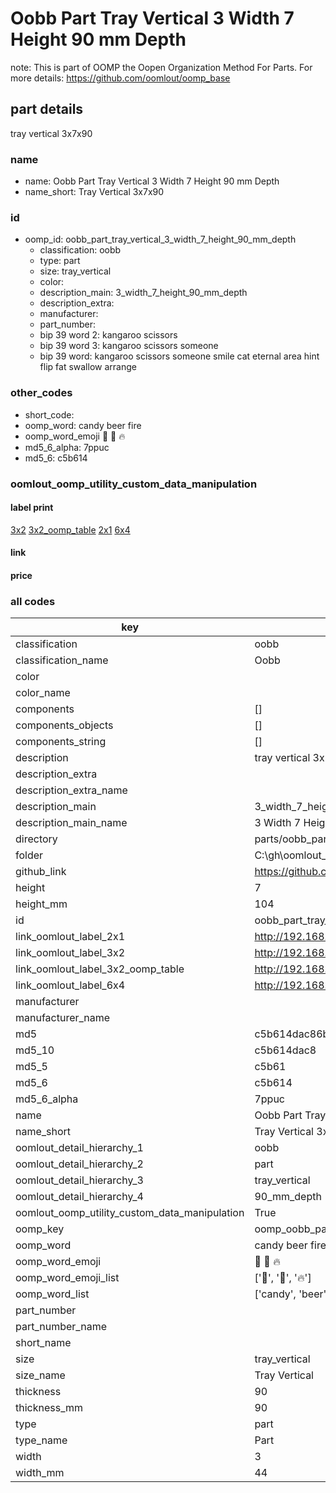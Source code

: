 # Oobb Part Tray Vertical 3 Width 7 Height 90 mm Depth  

note: This is part of OOMP the Oopen Organization Method For Parts. For more details: https://github.com/oomlout/oomp_base

##  part details
  



tray vertical 3x7x90



### name
* name: Oobb Part Tray Vertical 3 Width 7 Height 90 mm Depth
* name_short: Tray Vertical 3x7x90 
### id
* oomp_id: oobb_part_tray_vertical_3_width_7_height_90_mm_depth
  * classification: oobb
  * type: part
  * size: tray_vertical
  * color: 
  * description_main: 3_width_7_height_90_mm_depth
  * description_extra: 
  * manufacturer: 
  * part_number: 
  * bip 39 word 2: kangaroo scissors
  * bip 39 word 3: kangaroo scissors someone
  * bip 39 word: kangaroo scissors someone smile cat eternal area hint flip fat swallow arrange

### other_codes
* short_code: 
* oomp_word: candy beer fire
* oomp_word_emoji :candy: :beer: :fire:
* md5_6_alpha: 7ppuc
* md5_6: c5b614






### oomlout_oomp_utility_custom_data_manipulation
#### label print
[3x2](http://192.168.1.245:1112/?label=oomp%207ppuc)
[3x2_oomp_table](http://192.168.1.108:1112/?label=oomp%207ppuc)
[2x1](http://192.168.1.242:1112/?label=oomp%207ppuc)
[6x4](http://192.168.1.55:1112/?label=oomp%207ppuc)    

#### link

                              

#### price







### all codes 
| key | value |  
| --- | --- |  
| classification | oobb |  
| classification_name | Oobb |  
| color |  |  
| color_name |  |  
| components | [] |  
| components_objects | [] |  
| components_string | [] |  
| description | tray vertical 3x7x90 |  
| description_extra |  |  
| description_extra_name |  |  
| description_main | 3_width_7_height_90_mm_depth |  
| description_main_name | 3 Width 7 Height 90 mm Depth |  
| directory | parts/oobb_part_tray_vertical_3_width_7_height_90_mm_depth |  
| folder | C:\gh\oomlout_oobb_version_4_generated_parts\parts\oobb_part_tray_vertical_3_width_7_height_90_mm_depth |  
| github_link | https://github.com/oomlout/oomlout_oomp_part_src/tree/main/parts/oobb_part_tray_vertical_3_width_7_height_90_mm_depth |  
| height | 7 |  
| height_mm | 104 |  
| id | oobb_part_tray_vertical_3_width_7_height_90_mm_depth |  
| link_oomlout_label_2x1 | http://192.168.1.242:1112/?label=oomp%207ppuc |  
| link_oomlout_label_3x2 | http://192.168.1.245:1112/?label=oomp%207ppuc |  
| link_oomlout_label_3x2_oomp_table | http://192.168.1.108:1112/?label=oomp%207ppuc |  
| link_oomlout_label_6x4 | http://192.168.1.55:1112/?label=oomp%207ppuc |  
| manufacturer |  |  
| manufacturer_name |  |  
| md5 | c5b614dac86bc1693611eccb9e3043cc |  
| md5_10 | c5b614dac8 |  
| md5_5 | c5b61 |  
| md5_6 | c5b614 |  
| md5_6_alpha | 7ppuc |  
| name | Oobb Part Tray Vertical 3 Width 7 Height 90 mm Depth |  
| name_short | Tray Vertical 3x7x90  |  
| oomlout_detail_hierarchy_1 | oobb |  
| oomlout_detail_hierarchy_2 | part |  
| oomlout_detail_hierarchy_3 | tray_vertical |  
| oomlout_detail_hierarchy_4 | 90_mm_depth |  
| oomlout_oomp_utility_custom_data_manipulation | True |  
| oomp_key | oomp_oobb_part_tray_vertical_3_width_7_height_90_mm_depth |  
| oomp_word | candy beer fire |  
| oomp_word_emoji | :candy: :beer: :fire: |  
| oomp_word_emoji_list | [':candy:', ':beer:', ':fire:'] |  
| oomp_word_list | ['candy', 'beer', 'fire'] |  
| part_number |  |  
| part_number_name |  |  
| short_name |  |  
| size | tray_vertical |  
| size_name | Tray Vertical |  
| thickness | 90 |  
| thickness_mm | 90 |  
| type | part |  
| type_name | Part |  
| width | 3 |  
| width_mm | 44 |  
